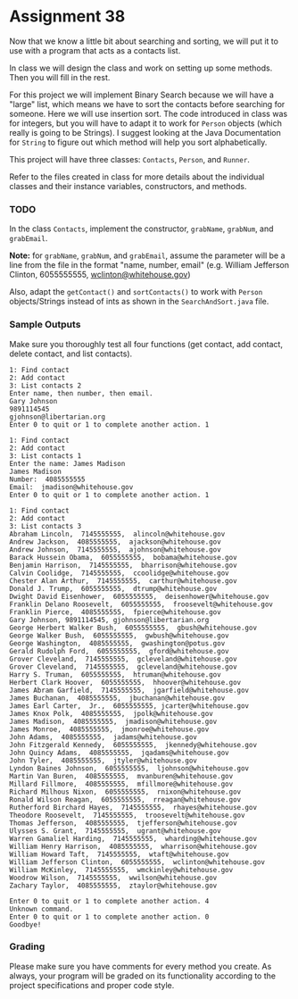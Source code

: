 # Assignment 38

Now that we know a little bit about searching and sorting, we will put it to use with a program that acts as a contacts list.

In class we will design the class and work on setting up some methods. Then you will fill in the rest.

For this project we will implement Binary Search because we will have a "large" list, which means we have to sort the contacts
before searching for someone. Here we will use insertion sort. The code introduced in class was for integers, but you will have to
adapt it to work for `Person` objects (which really is going to be Strings). I suggest looking at the Java Documentation for `String` to
figure out which method will help you sort alphabetically.

This project will have three classes: `Contacts`, `Person`, and `Runner`.

Refer to the files created in class for more details about the individual classes and their instance variables, constructors, and methods.

### TODO

In the class `Contacts`, implement the constructor, `grabName`, `grabNum`, and `grabEmail`.

**Note:** for `grabName`, `grabNum`, and `grabEmail`, assume the parameter will be a line from the file in the format "name, number, email" (e.g. William Jefferson Clinton, 6055555555, wclinton@whitehouse.gov)

Also, adapt the `getContact()` and `sortContacts()` to work with `Person` objects/Strings instead of ints as shown in the `SearchAndSort.java` file.

### Sample Outputs

Make sure you thoroughly test all four functions (get contact, add contact, delete contact, and list contacts).

```
1: Find contact
2: Add contact
3: List contacts 2
Enter name, then number, then email.
Gary Johnson
9891114545
gjohnson@libertarian.org
Enter 0 to quit or 1 to complete another action. 1

1: Find contact
2: Add contact
3: List contacts 1
Enter the name: James Madison
James Madison
Number:  4085555555
Email:  jmadison@whitehouse.gov
Enter 0 to quit or 1 to complete another action. 1

1: Find contact
2: Add contact
3: List contacts 3
Abraham Lincoln,  7145555555,  alincoln@whitehouse.gov
Andrew Jackson,  4085555555,  ajackson@whitehouse.gov
Andrew Johnson,  7145555555,  ajohnson@whitehouse.gov
Barack Hussein Obama,  6055555555,  bobama@whitehouse.gov
Benjamin Harrison,  7145555555,  bharrison@whitehouse.gov
Calvin Coolidge,  7145555555,  ccoolidge@whitehouse.gov
Chester Alan Arthur,  7145555555,  carthur@whitehouse.gov
Donald J. Trump,  6055555555,  dtrump@whitehouse.gov
Dwight David Eisenhower,  6055555555,  deisenhower@whitehouse.gov
Franklin Delano Roosevelt,  6055555555,  froosevelt@whitehouse.gov
Franklin Pierce,  4085555555,  fpierce@whitehouse.gov
Gary Johnson, 9891114545, gjohnson@libertarian.org
George Herbert Walker Bush,  6055555555,  gbush@whitehouse.gov
George Walker Bush,  6055555555,  gwbush@whitehouse.gov
George Washington,  4085555555,  gwashington@potus.gov
Gerald Rudolph Ford,  6055555555,  gford@whitehouse.gov
Grover Cleveland,  7145555555,  gcleveland@whitehouse.gov
Grover Cleveland,  7145555555,  gcleveland@whitehouse.gov
Harry S. Truman,  6055555555,  htruman@whitehouse.gov
Herbert Clark Hoover,  6055555555,  hhoover@whitehouse.gov
James Abram Garfield,  7145555555,  jgarfield@whitehouse.gov
James Buchanan,  4085555555,  jbuchanan@whitehouse.gov
James Earl Carter,  Jr.,  6055555555, jcarter@whitehouse.gov
James Knox Polk,  4085555555,  jpolk@whitehouse.gov
James Madison,  4085555555,  jmadison@whitehouse.gov
James Monroe,  4085555555,  jmonroe@whitehouse.gov
John Adams,  4085555555,  jadams@whitehouse.gov
John Fitzgerald Kennedy,  6055555555,  jkennedy@whitehouse.gov
John Quincy Adams,  4085555555,  jqadams@whitehouse.gov
John Tyler,  4085555555,  jtyler@whitehouse.gov
Lyndon Baines Johnson,  6055555555,  ljohnson@whitehouse.gov
Martin Van Buren,  4085555555,  mvanburen@whitehouse.gov
Millard Fillmore,  4085555555,  mfillmore@whitehouse.gov
Richard Milhous Nixon,  6055555555,  rnixon@whitehouse.gov
Ronald Wilson Reagan,  6055555555,  rreagan@whitehouse.gov
Rutherford Birchard Hayes,  7145555555,  rhayes@whitehouse.gov
Theodore Roosevelt,  7145555555,  troosevelt@whitehouse.gov
Thomas Jefferson,  4085555555,  tjefferson@whitehouse.gov
Ulysses S. Grant,  7145555555,  ugrant@whitehouse.gov
Warren Gamaliel Harding,  7145555555,  wharding@whitehouse.gov
William Henry Harrison,  4085555555,  wharrison@whitehouse.gov
William Howard Taft,  7145555555,  wtaft@whitehouse.gov
William Jefferson Clinton,  6055555555,  wclinton@whitehouse.gov
William McKinley,  7145555555,  wmckinley@whitehouse.gov
Woodrow Wilson,  7145555555,  wwilson@whitehouse.gov
Zachary Taylor,  4085555555,  ztaylor@whitehouse.gov

Enter 0 to quit or 1 to complete another action. 4
Unknown command.
Enter 0 to quit or 1 to complete another action. 0
Goodbye!
```

### Grading

Please make sure you have comments for every method you create. As always, your program will be graded on its functionality according to the project specifications and proper code style.
